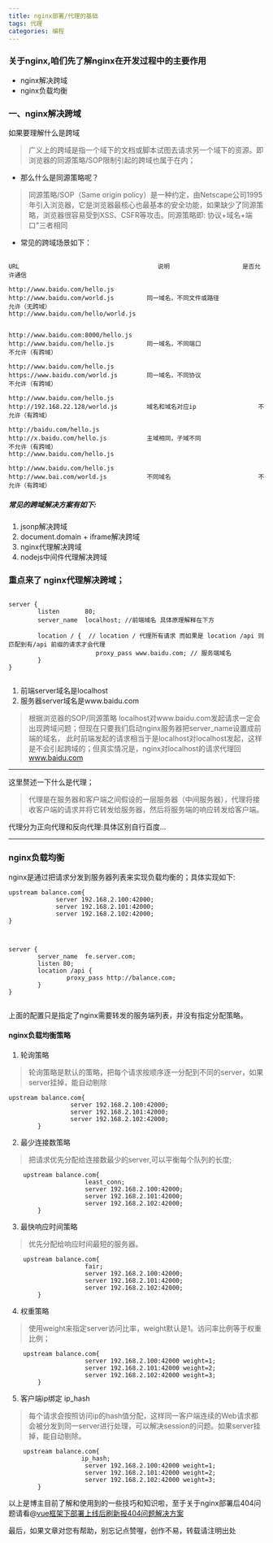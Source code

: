 ```yaml
---
title: nginx部署/代理的基础
tags: 代理
categories: 编程
---
```


### 关于nginx,咱们先了解nginx在开发过程中的主要作用

* nginx解决跨域
* nginx负载均衡

### 一、nginx解决跨域

如果要理解什么是跨域

> 广义上的跨域是指一个域下的文档或脚本试图去请求另一个域下的资源。即浏览器的同源策略/SOP限制引起的跨域也属于在内；

* 那么什么是同源策略呢？

> 同源策略/SOP（Same origin policy）是一种约定，由Netscape公司1995年引入浏览器，它是浏览器最核心也最基本的安全功能，如果缺少了同源策略，浏览器很容易受到XSS、CSFR等攻击。同源策略即: 协议+域名+端口"三者相同

* 常见的跨域场景如下：


```

URL                                      说明                    是否允许通信

http://www.baidu.com/hello.js
http://www.baidu.com/world.js         同一域名，不同文件或路径           	允许（无跨域）
http://www.baidu.com/hello/world.js


http://www.baidu.com:8000/hello.js
http://www.baidu.com/hello.js         同一域名，不同端口                不允许（有跨域）

http://www.baidu.com/hello.js
https://www.baidu.com/world.js        同一域名，不同协议                不允许（有跨域）

http://www.baidu.com/hello.js
http://192.168.22.128/world.js        域名和域名对应ip                 不允许（有跨域）

http://baidu.com/hello.js
http://x.baidu.com/hello.js           主域相同，子域不同                不允许（有跨域）
http://www.baidu.com/hello.js

http://www.baidu.com/hello.js
http://www.bai.com/world.js           不同域名                        不允许（有跨域）

```

##### 常见的跨域解决方案有如下:
1. jsonp解决跨域
2. document.domain + iframe解决跨域
3.  nginx代理解决跨域
4.  nodejs中间件代理解决跨域

### 重点来了 nginx代理解决跨域；


```

server {
		listen       80;
		server_name  localhost; //前端域名 具体原理解释在下方

		location / {  // location / 代理所有请求 而如果是 location /api 则匹配到有/api 前缀的请求才会代理
						proxy_pass www.baidu.com; // 服务端域名
		}
}


```

1. 前端server域名是localhost
2. 服务器server域名是www.baidu.com
> 根据浏览器的SOP/同源策略 localhost对www.baidu.com发起请求一定会出现跨域问题；但现在只要我们启动nginx服务器把server_name设置成前端的域名，
此时前端发起的请求相当于是localhost对localhost发起，这样是不会引起跨域的；但真实情况是，nginx对localhost的请求代理回 www.baidu.com

-------
这里赘述一下什么是代理；
> 代理是在服务器和客户端之间假设的一层服务器（中间服务器），代理将接收客户端的请求并将它转发给服务器，然后将服务端的响应转发给客户端。

代理分为正向代理和反向代理:具体区别自行百度...

------

### nginx负载均衡

nginx是通过把请求分发到服务器列表来实现负载均衡的；具体实现如下:

```
upstream balance.com{
			 server 192.168.2.100:42000;
			 server 192.168.2.101:42000;
			 server 192.168.2.102:42000;
}



server {
		server_name  fe.server.com;
		listen 80;
		location /api {
				proxy_pass http://balance.com;
		}
}


```

上面的配置只是指定了nginx需要转发的服务端列表，并没有指定分配策略。

#### nginx负载均衡策略

1. 轮询策略

> 轮询策略是默认的策略，把每个请求按顺序逐一分配到不同的server，如果server挂掉，能自动剔除

```
upstream balance.com{
				 server 192.168.2.100:42000;
				 server 192.168.2.101:42000;
				 server 192.168.2.102:42000;
		}
```
2. 最少连接数策略

> 把请求优先分配给连接数最少的server,可以平衡每个队列的长度;


```
	upstream balance.com{
					 least_conn;
					 server 192.168.2.100:42000;
					 server 192.168.2.101:42000;
					 server 192.168.2.102:42000;
		}
```
3. 最快响应时间策略

> 优先分配给响应时间最短的服务器。

```
	upstream balance.com{
					 fair;
					 server 192.168.2.100:42000;
					 server 192.168.2.101:42000;
					 server 192.168.2.102:42000;
		}
```
4. 权重策略
> 使用weight来指定server访问比率，weight默认是1。访问率比例等于权重比例；

```
	upstream balance.com{
					 server 192.168.2.100:42000 weight=1;
					 server 192.168.2.101:42000 weight=2;
					 server 192.168.2.102:42000 weight=3;
		}
```
5. 客户端ip绑定 ip_hash
> 每个请求会按照访问ip的hash值分配，这样同一客户端连续的Web请求都会被分发到同一server进行处理，可以解决session的问题。如果server挂掉，能自动剔除。

```
	upstream balance.com{
					ip_hash;
					 server 192.168.2.100:42000 weight=1;
					 server 192.168.2.101:42000 weight=2;
					 server 192.168.2.102:42000 weight=3;
		}
```

以上是博主目前了解和使用到的一些技巧和知识啦，至于关于nginx部署后404问题请看@[vue框架下部署上线后刷新报404问题解决方案](https://www.jianshu.com/p/42dcccc2f991)

最后，如果文章对您有帮助，别忘记点赞喔，创作不易，转载请注明出处
